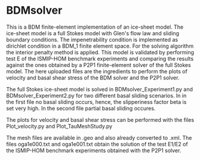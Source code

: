 # BDMsolver

This is a BDM finite-element implementation of an ice-sheet model. The ice-sheet model is a full Stokes model with Glen's flow law and sliding boundary conditions.
The impenetrability condition is implemented as dirichlet condition in a BDM_1 finite element space. For the solving algorithm the interior penalty method is applied.
This model is validated by performing test E of the ISMIP-HOM benchmark experiments and comparing the results against the ones obtained by a P2P1 finite-element solver of the full Stokes model. The here uploaded files are the ingredients to perform the plots of velocity and basal shear stress of the BDM solver and the P2P1 solver.

The full Stokes ice-sheet model is solved in BDMsolver_Experiment1.py and BDMsolver_Experiment2.py for two different basal sliding scenarios. In in the first file no basal sliding occurs, hence, the slipperiness factor beta is set very high. In the second file partial basal sliding occures.

The plots for velocity and basal shear stress can be performed with the files Plot_velocity.py and Plot_TauMeshStudy.py

The mesh files are available in .geo and also already converted to .xml.
The files oga1e000.txt and oga1e001.txt obtain the solution of the test E1/E2 of the ISMIP-HOM benchmark experiments obtained with the P2P1 solver.
